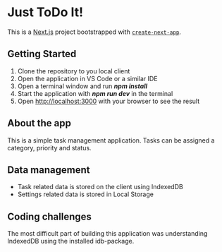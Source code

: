 # Just ToDo It!
This is a [Next.js](https://nextjs.org/) project bootstrapped with [`create-next-app`](https://github.com/vercel/next.js/tree/canary/packages/create-next-app).

## Getting Started

1. Clone the repository to you local client
2. Open the application in VS Code or a similar IDE
3. Open a terminal window and run <i><b>npm install</b></i>
4. Start the application with <i><b>npm run dev</b></i> in the terminal
5. Open [http://localhost:3000](http://localhost:3000) with your browser to see the result

## About the app
This is a simple task management application. Tasks can be assigned a category, priority and status.

## Data management
- Task related data is stored on the client using IndexedDB
- Settings related data is stored in Local Storage

## Coding challenges
The most difficult part of building this application was understanding IndexedDB using the installed idb-package.
